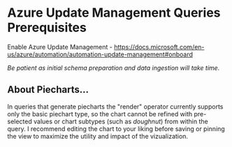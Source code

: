 # Azure Update Management Queries Prerequisites

Enable Azure Update Management - <https://docs.microsoft.com/en-us/azure/automation/automation-update-management#onboard>

*Be patient as initial schema preparation and data ingestion will take time.*

## About Piecharts...

In queries that generate piecharts the "render" operator currently supports only the basic piechart type, so the chart cannot be refined with pre-selected values or chart subtypes (such as *doughnut*) from within the query. I recommend editing the chart to your liking before saving or pinning the view to maximize the utility and impact of the vizualization.
